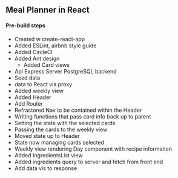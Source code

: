 ## Meal Planner in React

#### Pre-build steps
- Created w create-react-app
- Added ESLint, airbnb style guide
- Added CircleCI
- Added Ant design
  * Added Card views
- Api Express Server PostgreSQL backend
- Seed data
- data to React via proxy
- Added weekly view
- Added Header
- Add Router
- Refractored Nav to be contained within the Header
- Writing functions that pass card info back up to parent
- Setting the state with the selected cards
- Passing the cards to the weekly view
- Moved state up to Header
- State now managing cards selected
- Weekly view rendering Day component with recipe information
- Added IngredientsList view
- Added ingredients query to server and fetch from front end
- Add data vis to response 
